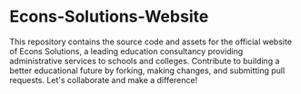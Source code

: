 # Econs-Solutions-Website
This repository contains the source code and assets for the official website of Econs Solutions, a leading education consultancy providing administrative services to schools and colleges. Contribute to building a better educational future by forking, making changes, and submitting pull requests. Let's collaborate and make a difference! 
